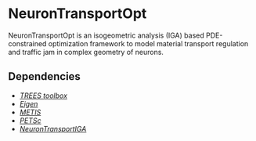# NeuronTransportOpt
NeuronTransportOpt is an isogeometric analysis (IGA) based PDE-constrained optimization framework to model material transport regulation and traffic jam in complex geometry of neurons.

## Dependencies
* *[TREES toolbox](http://www.treestoolbox.org/)*
* *[Eigen](http://eigen.tuxfamily.org/index.php?title=Main_Page)*
* *[METIS](http://glaros.dtc.umn.edu/gkhome/metis/metis/overview)*
* *[PETSc](https://www.mcs.anl.gov/petsc/)*
* *[NeuronTransportIGA](https://github.com/CMU-CBML/NeuronTransportIGA)*